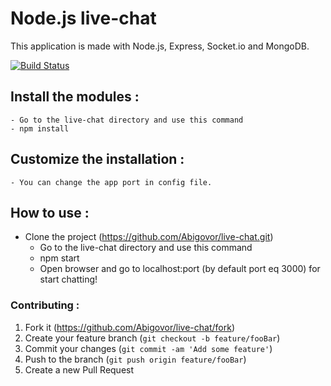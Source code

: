 Node.js live-chat
===

This application is made with Node.js, Express, Socket.io and MongoDB.

[![Build Status](https://travis-ci.org/Abigovor/live-chat.svg?branch=master)](https://travis-ci.org/Abigovor/live-chat)


## Install the modules :

	- Go to the live-chat directory and use this command
	- npm install

## Customize the installation :

	- You can change the app port in config file.
 
  
## How to use :

  - Clone the project (<https://github.com/Abigovor/live-chat.git>)
	- Go to the live-chat directory and use this command
	- npm start
	- Open browser and go to localhost:port (by default port eq 3000) for start chatting!

### Contributing :

1. Fork it (<https://github.com/Abigovor/live-chat/fork>)
2. Create your feature branch (`git checkout -b feature/fooBar`)
3. Commit your changes (`git commit -am 'Add some feature'`)
4. Push to the branch (`git push origin feature/fooBar`)
5. Create a new Pull Request
